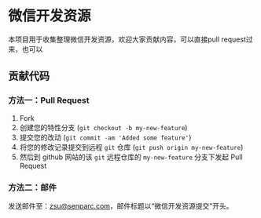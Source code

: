 微信开发资源
=============

本项目用于收集整理微信开发资源，欢迎大家贡献内容，可以直接pull request过来，也可以


## 贡献代码

### 方法一：Pull Request

1. Fork
2. 创建您的特性分支 (`git checkout -b my-new-feature`)
3. 提交您的改动 (`git commit -am 'Added some feature'`)
4. 将您的修改记录提交到远程 `git` 仓库 (`git push origin my-new-feature`)
5. 然后到 github 网站的该 `git` 远程仓库的 `my-new-feature` 分支下发起 Pull Request

### 方法二：邮件
发送邮件至：zsu@senparc.com，邮件标题以“微信开发资源提交”开头。